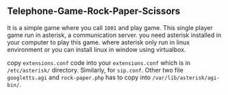 ## Telephone-Game-Rock-Paper-Scissors
It is a simple game where you call `1001` and play game. This single player game run in asterisk, a communication server. you need asterisk installed in your computer to play this game. where asterisk only run in linux environment or you can install linux in window using virtualbox.

copy `extensions.conf` code into your `extensions.conf` which is in `/etc/asterisk/` directory. Similarly, for `sip.conf`. Other two file `googletts.agi` and `rock-paper.php` has to copy into `/var/lib/asterisk/agi-bin/`.

